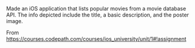 
Made an iOS application that lists popular movies from a movie database API. The info depicted include the title, a basic description, and the poster image.

From https://courses.codepath.com/courses/ios_university/unit/1#!assignment



